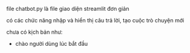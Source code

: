 file chatbot.py là file giao diện streamlit đơn giản

có các chức năng nhập và hiển thị câu trả lời, tạo cuộc trò chuyện mới

chưa có kịch bản như:
  - chào người dùng lúc bắt đầu

